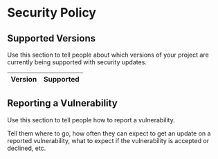# Security Policy

## Supported Versions

Use this section to tell people about which versions of your project are
currently being supported with security updates.

| Version | Supported          |
| ------- | ------------------ |

[//]: # (| 5.1.x   | :white_check_mark: |)
[//]: # (| 5.0.x   | :x:                |)
[//]: # (| 4.0.x   | :white_check_mark: |)
[//]: # (| < 4.0   | :x:                |)

## Reporting a Vulnerability

Use this section to tell people how to report a vulnerability.

Tell them where to go, how often they can expect to get an update on a
reported vulnerability, what to expect if the vulnerability is accepted or
declined, etc.
